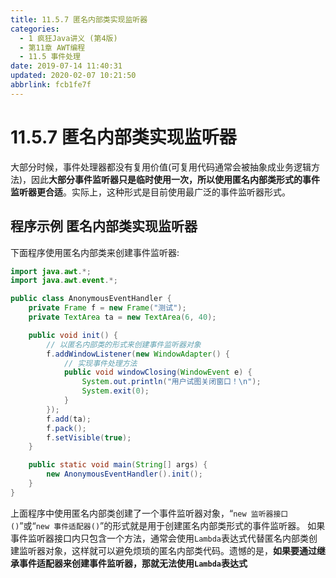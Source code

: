 ```yaml
---
title: 11.5.7 匿名内部类实现监听器
categories: 
  - 1 疯狂Java讲义 (第4版)
  - 第11章 AWT编程
  - 11.5 事件处理
date: 2019-07-14 11:40:31
updated: 2020-02-07 10:21:50
abbrlink: fcb1fe7f
---
```

# 11.5.7 匿名内部类实现监听器
大部分时候，事件处理器都没有复用价值(可复用代码通常会被抽象成业务逻辑方法)，因此**大部分事件监听器只是临时使用一次，所以使用匿名内部类形式的事件监听器更合适**。实际上，这种形式是目前使用最广泛的事件监听器形式。

## 程序示例 匿名内部类实现监听器
下面程序使用匿名内部类来创建事件监听器:
```java
import java.awt.*;
import java.awt.event.*;

public class AnonymousEventHandler {
    private Frame f = new Frame("测试");
    private TextArea ta = new TextArea(6, 40);

    public void init() {
        // 以匿名内部类的形式来创建事件监听器对象
        f.addWindowListener(new WindowAdapter() {
            // 实现事件处理方法
            public void windowClosing(WindowEvent e) {
                System.out.println("用户试图关闭窗口！\n");
                System.exit(0);
            }
        });
        f.add(ta);
        f.pack();
        f.setVisible(true);
    }

    public static void main(String[] args) {
        new AnonymousEventHandler().init();
    }
}
```
上面程序中使用匿名内部类创建了一个事件监听器对象，“`new 监听器接口()`”或“`new 事件适配器()`”的形式就是用于创建匿名内部类形式的事件监听器。
如果事件监听器接口内只包含一个方法，通常会使用`Lambda`表达式代替匿名内部类创建监听器对象，这样就可以避免烦琐的匿名内部类代码。遗憾的是，**如果要通过继承事件适配器来创建事件监听器，那就无法使用`Lambda`表达式**

